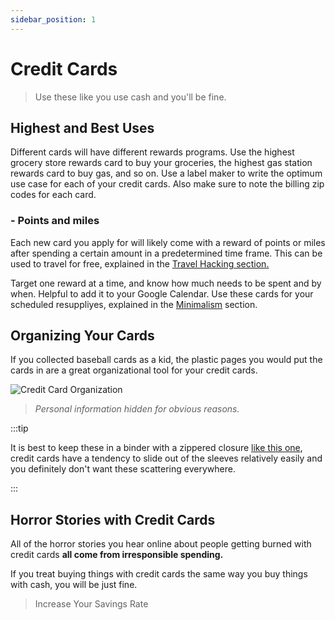 ```yaml
---
sidebar_position: 1
---
```


# Credit Cards

>Use these like you use cash and you'll be fine.

## Highest and Best Uses

Different cards will have different rewards programs. Use the highest grocery store rewards card to buy your groceries, the highest gas station rewards card to buy gas, and so on. Use a label maker to write the optimum use case for each of your credit cards. Also make sure to note the billing zip codes for each card. 

### - Points and miles

Each new card you apply for will likely come with a reward of points or miles after spending a certain amount in a predetermined time frame. This can be used to travel for free, explained in the [Travel Hacking section.](travel-hacking.md)

Target one reward at a time, and know how much needs to be spent and by when. Helpful to add it to your Google Calendar. Use these cards for your scheduled resuppliyes, explained in the [Minimalism](/lifestyle/minimalism.md) section.

## Organizing Your Cards

If you collected baseball cards as a kid, the plastic pages you would put the cards in are a great organizational tool for your credit cards.

![Credit Card Organization](/img/cc-organization.svg)
>*Personal information hidden for obvious reasons.*

:::tip

It is best to keep these in a binder with a zippered closure [like this one](https://www.amazon.com/dp/B007SQZE5U/?coliid=I2LHB0U9SZM8ZI&colid=JBE09B17WEP6&psc=1&ref_=lv_ov_lig_dp_it), credit cards have a tendency to slide out of the sleeves relatively easily and you definitely don't want these scattering everywhere.

:::

## Horror Stories with Credit Cards

All of the horror stories you hear online about people getting burned with credit cards **all come from irresponsible spending.** 

If you treat buying things with credit cards the same way you buy things with cash, you will be just fine.

>Increase Your Savings Rate